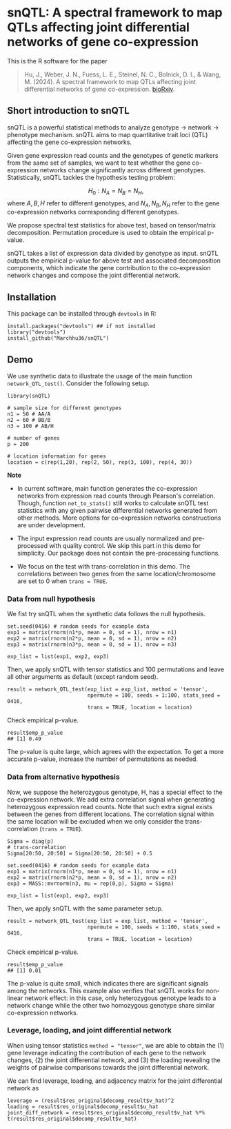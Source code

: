 # snQTL: A spectral framework to map QTLs affecting joint differential networks of gene co-expression

This is the R software for the paper  
> Hu, J., Weber, J. N., Fuess, L. E., Steinel, N. C., Bolnick, D. I., & Wang, M. (2024). A spectral framework to map QTLs affecting joint differential networks of gene co-expression. [bioRxiv](https://www.biorxiv.org/content/10.1101/2024.03.29.587398v1).

## Short introduction to snQTL

snQTL is a powerful statistical methods to analyze genotype $\rightarrow$ network $\rightarrow$ phenotype mechanism. snQTL aims to map quantitative trait loci (QTL) affecting the gene co-expression networks. 

Given gene expression read counts and the genotypes of genetic markers from the same set of samples, we want to test whether the gene co-expression networks change significantly across different genotypes. Statistically, snQTL tackles the hypothesis testing problem:

$$H_0: N_A = N_B = N_H,$$
where $A,B,H$ refer to different genotypes, and $N_A, N_B, N_H$ refer to the gene co-expression networks corresponding different genotypes. 

We propose spectral test statistics for above test, based on tensor/matrix decomposition. Permutation procedure is used to obtain the empirical p-value. 

snQTL takes a list of expression data divided by genotype as input. snQTL outputs the empirical p-value for above test and associated decomposition components, which indicate the gene contribution to the co-expression network changes and compose the joint differential network. 

## Installation

This package can be installed through `devtools` in R:

```
install.packages("devtools") ## if not installed
library("devtools")
install_github("Marchhu36/snQTL")
```

## Demo

We use synthetic data to illustrate the usage of the main function `network_QTL_test()`. Consider the following setup. 

```
library(snQTL)

# sample size for different genotypes
n1 = 50 # AA/A
n2 = 60 # BB/B
n3 = 100 # AB/H

# number of genes
p = 200 

# location information for genes
location = c(rep(1,20), rep(2, 50), rep(3, 100), rep(4, 30))
```
**Note**

- In current software, main function generates the co-expression networks from expression read counts through Pearson's correlation. Though, function `net_to_stats()` still works to calculate snQTL test statistics with any given pairwise differential networks generated from other methods. More options for co-expression networks constructions are under development. 

- The input expression read counts are usually normalized and pre-processed with quality control. We skip this part in this demo for simplicity. Our package does not contain the pre-processing functions.

- We focus on the test with trans-correlation in this demo. The correlations between two genes from the same location/chromosome are set to 0 when `trans = TRUE`. 

### Data from null hypothesis

We fist try snQTL when the synthetic data follows the null hypothesis. 

```
set.seed(0416) # random seeds for example data
exp1 = matrix(rnorm(n1*p, mean = 0, sd = 1), nrow = n1)
exp2 = matrix(rnorm(n2*p, mean = 0, sd = 1), nrow = n2)
exp3 = matrix(rnorm(n3*p, mean = 0, sd = 1), nrow = n3)

exp_list = list(exp1, exp2, exp3)
```
Then, we apply snQTL with tensor statistics and 100 permutations and leave all other arguments as default (except random seed). 

```
result = network_QTL_test(exp_list = exp_list, method = 'tensor', 
                          npermute = 100, seeds = 1:100, stats_seed = 0416,
                          trans = TRUE, location = location)
```
Check empirical p-value.
```
result$emp_p_value
## [1] 0.49
```
The p-value is quite large, which agrees with the expectation. To get a more accurate p-value, increase the number of permutations as needed.

### Data from alternative hypothesis

Now, we suppose the heterozygous genotype, H, has a special effect to the co-expression network. We add extra correlation signal when generating heterozygous expression read counts. Note that such extra signal exists between the genes from different locations. The correlation signal within the same location will be excluded when we only consider the trans-correlation (`trans = TRUE`).

```
Sigma = diag(p)
# trans-correlation
Sigma[20:50, 20:50] = Sigma[20:50, 20:50] + 0.5

set.seed(0416) # random seeds for example data
exp1 = matrix(rnorm(n1*p, mean = 0, sd = 1), nrow = n1)
exp2 = matrix(rnorm(n2*p, mean = 0, sd = 1), nrow = n2)
exp3 = MASS::mvrnorm(n3, mu = rep(0,p), Sigma = Sigma)

exp_list = list(exp1, exp2, exp3)
```
Then, we apply snQTL with the same parameter setup. 
```
result = network_QTL_test(exp_list = exp_list, method = 'tensor', 
                          npermute = 100, seeds = 1:100, stats_seed = 0416,
                          trans = TRUE, location = location)
```
Check empirical p-value.
```
result$emp_p_value
## [1] 0.01
```
The p-value is quite small, which indicates there are significant signals among the networks. This example also verifies that snQTL works for non-linear network effect: in this case, only heterozygous genotype leads to a network change while the other two homozygous genotype share similar co-expression networks. 

### Leverage, loading, and joint differential network

When using tensor statistics `method = "tensor"`, we are able to obtain the (1) gene leverage indicating the contribution of each gene to the network changes, (2) the joint differential network, and (3) the loading revealing the weights of pairwise comparisons towards the joint differential network.

We can find leverage, loading, and adjacency matrix for the joint differential network as
```
leverage = (result$res_original$decomp_result$v_hat)^2
loading = result$res_original$decomp_result$u_hat
joint_diff_network = result$res_original$decomp_result$v_hat %*% t(result$res_original$decomp_result$v_hat)
```




